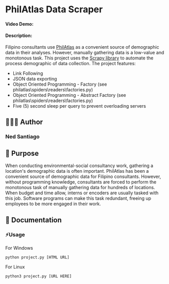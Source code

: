 # PhilAtlas Data Scraper

#### Video Demo: <URL HERE>

#### Description:
Filipino consultants use [PhilAtlas](https://www.philatlas.com/) as a convenient source of demographic data in their analyses. However, manually gathering data is a low-value and monotonous task. This project uses the [Scrapy library](https://scrapy.org/) to automate the process demographic of data collection. The project features:
* Link Following
* JSON data exporting
* Object Oriented Programming - Factory (see philatlas\spiders\readers\factories.py)
* Object Oriented Programming - Abstract Factory (see philatlas\spiders\readers\factories.py)
* Five (5) second sleep per query to prevent overloading servers

## 🧑🏽‍💻 Author
### Ned Santiago

## 🎯 Purpose

When conducting environmental-social consultancy work, gathering a location's demographic data is often important. PhilAtlas has been a convenient source of demographic data for Filipino consultants. However, without programming knowledge, consultants are forced to perform the monotonous task of manually gathering data for hundreds of locations. When budget and time allow, interns or encoders are usually tasked with this job. Software programs can make this task redundant, freeing up employees to be more engaged in their work.

## 📖 Documentation

### ⚡Usage

For Windows
```
python project.py [HTML URL]
```
For Linux
```
python3 project.py [URL HERE]
```

